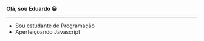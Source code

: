 <b>Olá, sou Eduardo 😀</b> <br>
<hr>
<ul>
  <li>
    Sou estudante de Programação
  </li>
  <li>
    Aperfeiçoando Javascript
  </li>
</ul>
